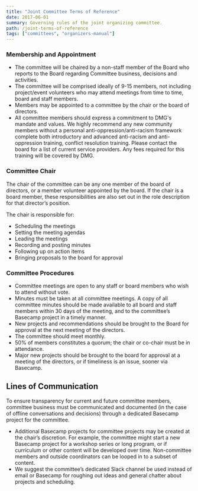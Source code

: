 ```yaml
---
title: "Joint Committee Terms of Reference"
date: 2017-06-01
summary: Governing rules of the joint organizing committee.
path: /joint-terms-of-reference
tags: ["committees", "organizers-manual"]
---
```


### Membership and Appointment

- The committee will be chaired by a non-staff member of the Board who reports to the Board regarding Committee business, decisions and activities.
- The committee will be comprised ideally of 9-15 members, not including project/event volunteers who may attend meetings from time to time, board and staff members.
- Members may be appointed to a committee by the chair or the board of directors.
- All committee members should express a commitment to DMG's mandate and values. We highly recommend any new community members without a personal anti-oppression/anti-racism framework complete both introductory and advanced anti-racism and anti-oppression training, conflict resolution training. Please contact the board for a list of current service providers. Any fees required for this training will be covered by DMG.

### Committee Chair

The chair of the committee can be any one member of the board of directors, or a member volunteer appointed by the board. If the chair is a board member, these responsibilities are also set out in the role description for that director’s position.

The chair is responsible for:

- Scheduling the meetings
- Setting the meeting agendas
- Leading the meetings
- Recording and posting minutes
- Following up on action items
- Bringing proposals to the board for approval

### Committee Procedures

- Committee meetings are open to any staff or board members who wish to attend without vote.
- Minutes must be taken at all committee meetings. A copy of all committee minutes should be made available to all board and staff members within 30 days of the meeting, and to the committee’s Basecamp project in a timely manner.
- New projects and recommendations should be brought to the Board for approval at the next meeting of the directors.
- The committee should meet monthly.
- 50% of members constitutes a quorum; the chair or co-chair must be in attendance.
- Major new projects should be brought to the board for approval at a meeting of the directors, or if timeliness is an issue, sooner via Basecamp.

## Lines of Communication

To ensure transparency for current and future committee members, committee business must be communicated and documented (in the case of offline conversations and decisions) through a dedicated Basecamp project for the committee.

- Additional Basecamp projects for committee projects may be created at the chair’s discretion. For example, the committee might start a new Basecamp project for a workshop series or long program, or if curriculum or other content will be developed over time. Non-committee members and outside coordinators can be looped in to a subset of content.
- We suggest the committee’s dedicated Slack channel be used instead of email or Basecamp for roughing out ideas and general chatter about projects and scheduling.
